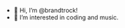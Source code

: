 - 👋 Hi, I’m @brandtrock!
- 👀 I’m interested in coding and music.

<!---
brandtrock/brandtrock is a ✨ special ✨ repository because its `README.md` (this file) appears on your GitHub profile.
You can click the Preview link to take a look at your changes.

- 👋 Hi, I’m @brandtrock!
- 👀 I’m interested in coding and music.
- 🌱 I’m currently learning Python.
- 💞️ I’m looking to collaborate on any cool tech.
- 📫 How to reach me: @brandtrock

--->
